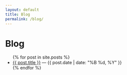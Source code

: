 ```yaml
---
layout: default
title: Blog
permalink: /blog/
---
```


<h1>Blog</h1>

<ul>
  {% for post in site.posts %}
    <li><a href="{{ post.url }}">{{ post.title }}</a> — {{ post.date | date: "%B %d, %Y" }}</li>
  {% endfor %}
</ul>
